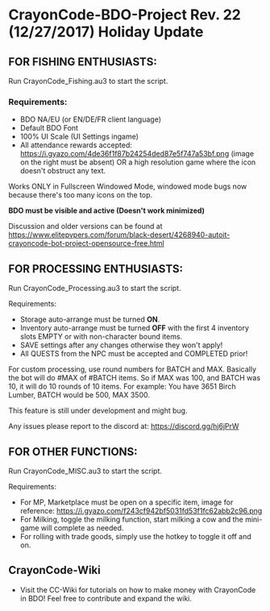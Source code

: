 # CrayonCode-BDO-Project Rev. 22 (12/27/2017) Holiday Update

## FOR FISHING ENTHUSIASTS:

Run CrayonCode_Fishing.au3 to start the script.

### Requirements:
* BDO NA/EU (or EN/DE/FR client language)
* Default BDO Font
* 100% UI Scale (UI Settings ingame)
* All attendance rewards accepted: https://i.gyazo.com/4de36f1f87b24254ded87e5f747a53bf.png (image on the right must be absent) OR a high resolution game where the icon doesn't obstruct any text.

Works ONLY in Fullscreen Windowed Mode, windowed mode bugs now because there's too many icons on the top.

**BDO must be visible and active (Doesn't work minimized)**

Discussion and older versions can be found at https://www.elitepvpers.com/forum/black-desert/4268940-autoit-crayoncode-bot-project-opensource-free.html

## FOR PROCESSING ENTHUSIASTS:

Run CrayonCode_Processing.au3 to start the script.

Requirements:
* Storage auto-arrange must be turned **ON**.
* Inventory auto-arrange must be turned **OFF** with the first 4 inventory slots EMPTY or with non-character bound items.
* SAVE settings after any changes otherwise they won't apply!
* All QUESTS from the NPC must be accepted and COMPLETED prior!

For custom processing, use round numbers for BATCH and MAX. Basically the bot will do #MAX of #BATCH items. So if MAX was 100, and BATCH was 10, it will do 10 rounds of 10 items.
For example: You have 3651 Birch Lumber, BATCH would be 500, MAX 3500. 

This feature is still under development and might bug.

Any issues please report to the discord at: https://discord.gg/hj6jPrW

## FOR OTHER FUNCTIONS:

Run CrayonCode_MISC.au3 to start the script.

Requirements:
* For MP, Marketplace must be open on a specific item, image for reference: https://i.gyazo.com/f243cf942bf5031fd53f1fc62abb2c96.png
* For Milking, toggle the milking function, start milking a cow and the mini-game will complete as needed.
* For rolling with trade goods, simply use the hotkey to toggle it off and on.

## CrayonCode-Wiki

* Visit the CC-Wiki for tutorials on how to make money with CrayonCode in BDO! Feel free to contribute and expand the wiki.